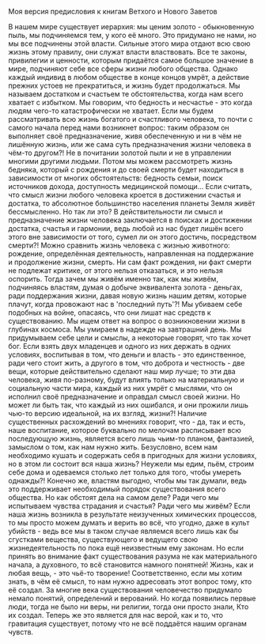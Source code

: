 Моя версия предисловия к книгам Ветхого и Нового Заветов

 В нашем мире существует иерархия: мы ценим золото - обыкновенную пыль, мы подчиняемся
тем, у кого её много. Это придумано не нами, но мы все подчинены этой власти. Сильные
этого мира отдают всю свою жизнь этому правилу, они служат власти властвовать. Все те
законы, привилегии и ценности, которым придаётся самое большое значение в мире, 
подчиняют себе все сферы жизни любого общества. Однако каждый индивид в любом обществе
в конце концов умрёт, а действие прежних устоев не прекратиться, и жизнь будет 
продолжаться. 
 Мы называем достатком и счастьем те обстоятельства, когда нам всего хватает с избытком.
Мы говорим, что бедность и несчастье - это когда людям чего-то катастрофически не хватает. 
Если мы будем рассматривать всю жизнь богатого и счастливого человека, то почти с самого 
начала перед нами возникнет вопрос: таким образом он выполняет своё предназначение, живя
обеспеченную и ни в чём не лишённую жизнь, или же сама суть предназначения жизни человека 
в чём-то другом?! Не в почитании золотой пыли и не в управлении многими другими людьми. 
Потом мы можем рассмотреть жизнь бедняка, который с рождения и до своей смерти будет 
находиться в зависимости от многих обстоятельств: бедность семьи, поиск источников дохода, 
доступность медицинской помощи... 
 Если считать, что смысл жизни любого человека кроется в достижении счастья и достатка, 
то абсолютное большинство населения планеты Земля живёт бессмысленно. Но так ли это? В 
действительности ли смысл и предназначение жизни человека заключается в поисках и достижении 
достатка, счастья и гармонии, ведь любой из нас будет лишён всего этого вне зависимости от 
того, сумел ли он этого достичь, посредством смерти?! 
 Можно сравнить жизнь человека с жизнью животного: рождение, определённая деятельность, 
направленная на поддержание и продолжение жизни, смерть. Ни сам факт рождения, ни факт 
смерти не подлежат критике, от этого нельзя отказаться, и это нельзя оспорить. Тогда 
зачем мы живём именно так, как мы живём, подчиняясь властям, думая о добыче эквивалента 
золота - деньгах, ради поддержания жизни, давая новую жизнь нашим детям, которые плачут, 
когда провожают нас в 'последний путь'?! 
 Мы убиваем себе подобных на войне, опасаясь, что они лишат нас средств к существованию. 
Мы ищем ответ на вопрос о возникновении жизни в глубинах космоса. Мы умираем в надежде 
на завтрашний день. Мы придумываем себе цели и смыслы, а некоторые говорят, что так хочет 
бог. 
 Если взять двух младенцев и одного из них держать в одних условиях, воспитывая в том, 
что деньги и власть - это единственное, ради чего стоит жить, а другого в том, что доброта 
и честность - две вещи, которые действительно сделают наш мир лучше; то эти два человека, 
живя по-разному, будут влиять только на материальную и социальную части мира, каждый из них 
умрёт с мыслями, что он исполнил своё предназначение и оправдал смысл своей жизни. Но может 
ли быть так, что каждый из них ошибался, и они прожили лишь чью-то версию идеальной, на их 
взгляд, жизни?! 
 Наличие существенных расхождений во мнениях говорит, что - да, так и есть, наше воспитание, 
которое буквально по мелочам расписывает всю последующую жизнь, является всего лишь чьим-то 
планом, фантазией, замыслом о том, как нам нужно жить. Безусловно, всем нам необходимо 
кушать и содержать себя в пригодных для жизни условиях, но в этом ли состоит вся наша жизнь? 
Неужели мы едим, пьём, строим себе дома и одеваемся столько лет только для того, чтобы умереть 
однажды?! Конечно же, властям выгодно, чтобы мы так думали, ведь это поддерживает необходимый 
порядок существования всего общества. Но как обстоят дела на самом деле? Ради чего мы испытываем 
чувства страдания и счастья? Ради чего мы живём? Если наша жизнь возникла в результате неизученных 
химических процессов, то мы просто можем думать и верить во всё, что угодно, даже в культ убийств - 
ведь все мы в таком случае являемся всего лишь как бы сгустками вещества, существующего и ведущего 
свою жизнедеятельность по пока ещё неизвестным ему законам. Но если принять во внимание факт 
существования разума не как материального начала, а духовного, то всё становится намного понятней! 
 Жизнь, как и любая вещь, - это чьё-то творение! Соответственно, если мы хотим знать, в чём её смысл, 
то нам нужно адресовать этот вопрос тому, кто её создал. За многие века существования человечество 
придумало немало понятий, определений и верований. Но когда появились первые люди, тогда не было 
ни веры, ни религии, тогда они просто знали, Кто их создал. Теперь же это является для нас верой, 
как и то, что гравитация существует, потому что не всё поддаётся нашим органам чувств.
